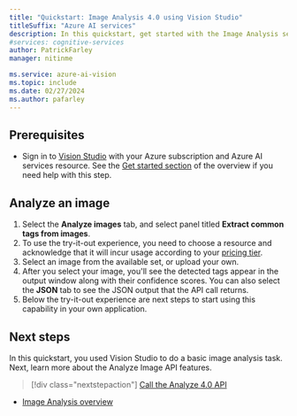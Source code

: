 ```yaml
---
title: "Quickstart: Image Analysis 4.0 using Vision Studio"
titleSuffix: "Azure AI services"
description: In this quickstart, get started with the Image Analysis service using Vision Studio.
#services: cognitive-services
author: PatrickFarley
manager: nitinme

ms.service: azure-ai-vision
ms.topic: include
ms.date: 02/27/2024
ms.author: pafarley
---
```


## Prerequisites

* Sign in to [Vision Studio](https://portal.vision.cognitive.azure.com/) with your Azure subscription and Azure AI services resource. See the [Get started section](../overview-vision-studio.md#get-started-using-vision-studio) of the overview if you need help with this step.


## Analyze an image

1. Select the **Analyze images** tab, and select panel titled **Extract common tags from images**.
1. To use the try-it-out experience, you need to choose a resource and acknowledge that it will incur usage according to your [pricing tier](https://azure.microsoft.com/pricing/details/cognitive-services/computer-vision/).
1. Select an image from the available set, or upload your own.
1. After you select your image, you'll see the detected tags appear in the output window along with their confidence scores. You can also select the **JSON** tab to see the JSON output that the API call returns. 
1. Below the try-it-out experience are next steps to start using this capability in your own application.


## Next steps

In this quickstart, you used Vision Studio to do a basic image analysis task. Next, learn more about the Analyze Image API features.

> [!div class="nextstepaction"]
> [Call the Analyze 4.0 API](../how-to/call-analyze-image-40.md)

* [Image Analysis overview](../overview-image-analysis.md)
